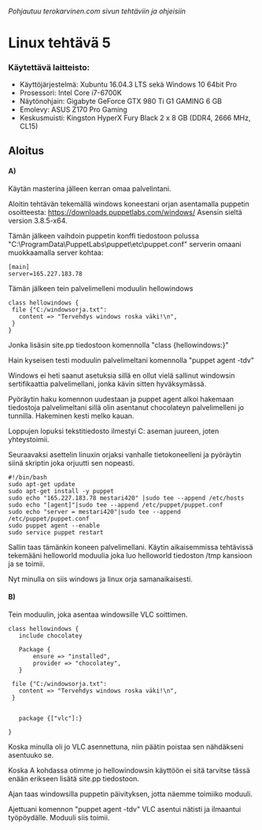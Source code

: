 ###### Pohjautuu terokarvinen.com sivun tehtäviin ja ohjeisiin
# Linux tehtävä 5

### Käytettävä laitteisto:
- Käyttöjärjestelmä: Xubuntu 16.04.3 LTS sekä Windows 10 64bit Pro
- Prosessori: Intel Core i7-6700K
- Näytönohjain: Gigabyte GeForce GTX 980 Ti G1 GAMING 6 GB
- Emolevy: ASUS Z170 Pro Gaming
- Keskusmuisti: Kingston HyperX Fury Black 2 x 8 GB (DDR4, 2666 MHz, CL15)

## Aloitus

#### A)

Käytän masterina jälleen kerran omaa palvelintani.

Aloitin tehtävän tekemällä windows koneestani orjan asentamalla puppetin osoitteesta: https://downloads.puppetlabs.com/windows/
Asensin sieltä version 3.8.5-x64.

Tämän jälkeen vaihdoin puppetin konffi tiedostoon polussa "C:\ProgramData\PuppetLabs\puppet\etc\puppet.conf" serverin omaani muokkaamalla server kohtaa:
```
[main]
server=165.227.183.78
```

Tämän jälkeen tein palvelimelleni moduulin hellowindows
```
class hellowindows {
 file {"C:/windowsorja.txt":
   content => "Tervehdys windows roska väki!\n",
 }
}
```
Jonka lisäsin site.pp tiedostoon komennolla "class {hellowindows:}"

Hain kyseisen testi moduulin palvelimeltani komennolla "puppet agent -tdv"

Windows ei heti saanut asetuksia sillä en ollut vielä sallinut windowsin sertifikaattia palvelimellani, jonka kävin sitten hyväksymässä.

Pyöräytin haku komennon uudestaan ja puppet agent alkoi hakemaan tiedostoja palvelimeltani sillä olin asentanut chocolateyn palvelimelleni jo tunnilla. Hakeminen kesti melko kauan.

Loppujen lopuksi tekstitiedosto ilmestyi C: aseman juureen, joten yhteystoimii.

Seuraavaksi asettelin linuxin orjaksi vanhalle tietokoneelleni ja pyöräytin siinä skriptin joka orjuutti sen nopeasti.
```
#!/bin/bash
sudo apt-get update
sudo apt-get install -y puppet
sudo echo "165.227.183.78 mestari420" |sudo tee --append /etc/hosts
sudo echo "[agent]"|sudo tee --append /etc/puppet/puppet.conf
sudo echo "server = mestari420"|sudo tee --append /etc/puppet/puppet.conf
sudo puppet agent --enable
sudo service puppet restart
```
Sallin taas tämänkin koneen palvelimellani.
Käytin aikaisemmissa tehtävissä tekemääni helloworld moduulia joka luo helloworld tiedoston /tmp kansioon ja se toimii.

Nyt minulla on siis windows ja linux orja samanaikaisesti.

#### B)

Tein moduulin, joka asentaa windowsille VLC soittimen. 

```
class hellowindows {
   include chocolatey

   Package {
       ensure => "installed",
       provider => "chocolatey",
   }

 file {"C:/windowsorja.txt":
   content => "Tervehdys windows roska väki!\n",
 }


   package {["vlc"]:}

}
```

Koska minulla oli jo VLC asennettuna, niin päätin poistaa sen nähdäkseni asentuuko se.

Koska A kohdassa otimme jo hellowindowsin käyttöön ei sitä tarvitse tässä enään erikseen lisätä site.pp tiedostoon.

Ajan taas windowsilla puppetin päivityksen, jotta näemme toimiiko moduuli.

Ajettuani komennon "puppet agent -tdv" VLC asentui nätisti ja ilmaantui työpöydälle. Moduuli siis toimii.

